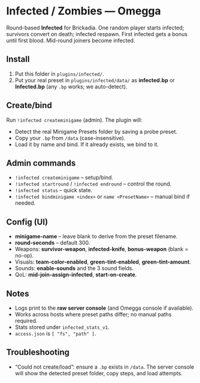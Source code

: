 # Infected / Zombies — Omegga

Round-based **Infected** for Brickadia. One random player starts infected; survivors convert on death; infected respawn. First infected gets a bonus until first blood. Mid-round joiners become infected.

## Install
1) Put this folder in `plugins/infected/`.
2) Put your real preset in `plugins/infected/data/` as **infected.bp** or **Infected.bp** (any `.bp` works; we auto-detect).

## Create/bind
Run `!infected createminigame` (admin). The plugin will:
- Detect the real Minigame Presets folder by saving a probe preset.
- Copy your `.bp` from `/data` (case-insensitive).
- Load it by name and bind. If it already exists, we bind to it.

## Admin commands
- `!infected createminigame` – setup/bind.
- `!infected startround` / `!infected endround` – control the round.
- `!infected status` – quick state.
- `!infected bindminigame <index>` or `name <PresetName>` – manual bind if needed.

## Config (UI)
- **minigame-name** – leave blank to derive from the preset filename.
- **round-seconds** – default 300.
- Weapons: **survivor-weapon**, **infected-knife**, **bonus-weapon** (blank = no-op).
- Visuals: **team-color-enabled**, **green-tint-enabled**, **green-tint-amount**.
- Sounds: **enable-sounds** and the 3 sound fields.
- QoL: **mid-join-assign-infected**, **start-on-create**.

## Notes
- Logs print to the **raw server console** (and Omegga console if available).
- Works across hosts where preset paths differ; no manual paths required.
- Stats stored under `infected_stats_v1`.
- `access.json` is `[ "fs", "path" ]`.

## Troubleshooting
- “Could not create/load”: ensure a `.bp` exists in `/data`. The server console will show the detected preset folder, copy steps, and load attempts.
